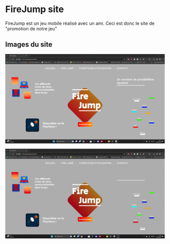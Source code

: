 # FireJump site

FireJump est un jeu mobile réalisé avec un ami. Ceci est donc le site de "promotion de notre jeu"

## Images du site
![images](images/markdown/accueil.png)

![video](images/markdown/accueil.gif)
